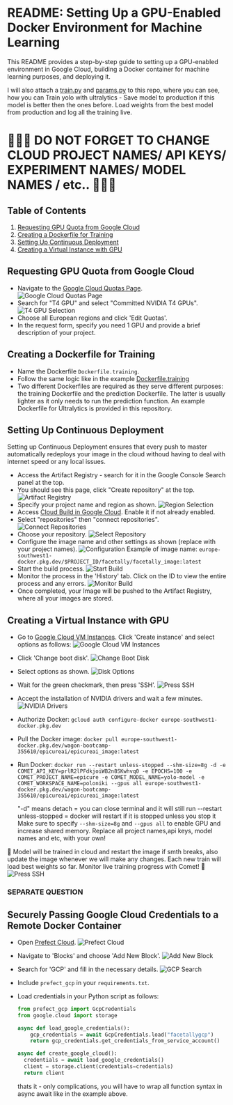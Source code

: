 # README: Setting Up a GPU-Enabled Docker Environment for Machine Learning

This README provides a step-by-step guide to setting up a GPU-enabled environment in Google Cloud, building a Docker container for machine learning purposes, and deploying it.

I will also attach a [train.py](train.py) and [params.py](params.py) to this repo, where you can see, how you can Train yolo with ultralytics - Save model to production if this model is better then the ones before. Load weights from the best model from production and log all the training live.

# 🚨🚨🚨 DO NOT FORGET TO CHANGE CLOUD PROJECT NAMES/ API KEYS/ EXPERIMENT NAMES/ MODEL NAMES / etc.. 🚨🚨🚨

## Table of Contents

1. [Requesting GPU Quota from Google Cloud](#requesting-gpu-quota-from-google-cloud)
2. [Creating a Dockerfile for Training](#creating-a-dockerfile-for-training)
3. [Setting Up Continuous Deployment](#setting-up-continuous-deployment)
4. [Creating a Virtual Instance with GPU](#creating-a-virtual-instance-with-gpu)

## Requesting GPU Quota from Google Cloud

- Navigate to the [Google Cloud Quotas Page](https://console.cloud.google.com/iam-admin/quotas).
  ![Google Cloud Quotas Page](screenshots/image1.png)
- Search for "T4 GPU" and select "Committed NVIDIA T4 GPUs".
  ![T4 GPU Selection](screenshots/image2.png)
- Choose all European regions and click 'Edit Quotas'.
- In the request form, specify you need 1 GPU and provide a brief description of your project.

## Creating a Dockerfile for Training

- Name the Dockerfile `Dockerfile.training`.
- Follow the same logic like in the example [Dockerfile.training](Dockerfile.training)
- Two different Dockerfiles are required as they serve different purposes: the training Dockerfile and the prediction Dockerfile. The latter is usually lighter as it only needs to run the prediction function. An example Dockerfile for Ultralytics is provided in this repository.

## Setting Up Continuous Deployment

Setting up Continuous Deployment ensures that every push to master automatically redeploys your image in the cloud withoud having to deal with internet speed or any local issues.

- Access the Artifact Registry - search for it in the Google Console Search panel at the top.
- You should see this page, click "Create repository" at the top.
  ![Artifact Registry](screenshots/image12.png)
- Specify your project name and region as shown.
  ![Region Selection](screenshots/image13.png)
- Access [Cloud Build in Google Cloud](https://console.cloud.google.com/cloud-build). Enable it if not already enabled.
- Select "repositories" then "connect repositories".
  ![Connect Repositories](screenshots/image9.png)
- Choose your repository.
  ![Select Repository](screenshots/image10.png)
- Configure the image name and other settings as shown (replace with your project names).
  ![Configuration](screenshots/image11.png)
  Example of image name: `europe-southwest1-docker.pkg.dev/$PROJECT_ID/facetally/facetally_image:latest`
- Start the build process.
  ![Start Build](screenshots/image14.png)
- Monitor the process in the 'History' tab. Click on the ID to view the entire process and any errors.
  ![Monitor Build](screenshots/image15.png)
- Once completed, your Image will be pushed to the Artifact Registry, where all your images are stored.

## Creating a Virtual Instance with GPU

- Go to [Google Cloud VM Instances](https://console.cloud.google.com/compute/instances). Click 'Create instance' and select options as follows:
  ![Google Cloud VM Instances](screenshots/image6.png)
- Click 'Change boot disk'.
  ![Change Boot Disk](screenshots/image16.png)
- Select options as shown.
  ![Disk Options](screenshots/image17.png)
- Wait for the green checkmark, then press 'SSH'.
  ![Press SSH](screenshots/image18.png)
- Accept the installation of NVIDIA drivers and wait a few minutes.
  ![NVIDIA Drivers](screenshots/image19.png)
- Authorize Docker: `gcloud auth configure-docker europe-southwest1-docker.pkg.dev`
- Pull the Docker image: `docker pull europe-southwest1-docker.pkg.dev/wagon-bootcamp-355610/epicureai/epicureai_image:latest`
- Run Docker: `docker run --restart unless-stopped --shm-size=8g -d -e COMET_API_KEY=prlR2lPFdkjoiWB2n8SKwhvq0 -e EPOCHS=100 -e COMET_PROJECT_NAME=epicure -e COMET_MODEL_NAME=yolo-model -e COMET_WORKSPACE_NAME=poloniki --gpus all europe-southwest1-docker.pkg.dev/wagon-bootcamp-355610/epicureai/epicureai_image:latest`

  "-d" means detach = you can close terminal and it will still run
  --restart unless-stopped = docker will restart if it is stopped unless you stop it
  Make sure to specify `--shm-size=8g` and `--gpus all` to enable GPU and increase shared memory.
  Replace all project names,api keys, model names and etc, with your own!

🚀 Model will be trained in cloud and restart the image if smth breaks, also update the image whenever we will make any changes. Each new train will load best weights so far.
Monitor live training progress with Comet! 💫
![Press SSH](screenshots/image20.png)

### SEPARATE QUESTION

## Securely Passing Google Cloud Credentials to a Remote Docker Container

- Open [Prefect Cloud](https://app.prefect.cloud/).
  ![Prefect Cloud](screenshots/image3.png)
- Navigate to 'Blocks' and choose 'Add New Block'.
  ![Add New Block](screenshots/image4.png)
- Search for 'GCP' and fill in the necessary details.
  ![GCP Search](screenshots/image5.png)
- Include `prefect_gcp` in your `requirements.txt`.
- Load credentials in your Python script as follows:

  ```python
  from prefect_gcp import GcpCredentials
  from google.cloud import storage

  async def load_google_credentials():
      gcp_credentials = await GcpCredentials.load("facetallygcp")
      return gcp_credentials.get_credentials_from_service_account()

  async def create_google_cloud():
    credentials = await load_google_credentials()
    client = storage.client(credentials=credentials)
    return client
  ```

  thats it - only complications, you will have to wrap all function syntax in async await like in the example above.
